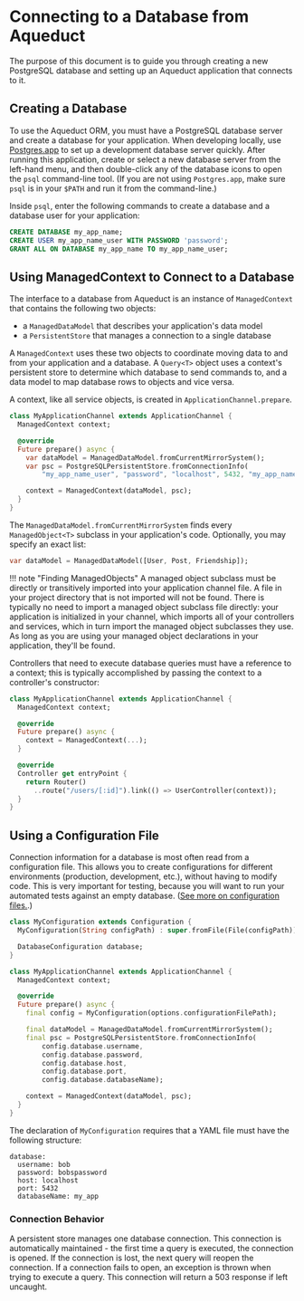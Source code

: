 # Connecting to a Database from Aqueduct

The purpose of this document is to guide you through creating a new PostgreSQL database and setting up an Aqueduct application that connects to it.

## Creating a Database

To use the Aqueduct ORM, you must have a PostgreSQL database server and create a database for your application. When developing locally, use [Postgres.app](https://postgresapp.com) to set up a development database server quickly. After running this application, create or select a new database server from the left-hand menu, and then double-click any of the database icons to open the `psql` command-line tool. (If you are not using `Postgres.app`, make sure `psql` is in your `$PATH` and run it from the command-line.)

Inside `psql`, enter the following commands to create a database and a database user for your application:

```sql
CREATE DATABASE my_app_name;
CREATE USER my_app_name_user WITH PASSWORD 'password';
GRANT ALL ON DATABASE my_app_name TO my_app_name_user;
```

## Using ManagedContext to Connect to a Database

The interface to a database from Aqueduct is an instance of `ManagedContext` that contains the following two objects:

- a `ManagedDataModel` that describes your application's data model
- a `PersistentStore` that manages a connection to a single database

A `ManagedContext` uses these two objects to coordinate moving data to and from your application and a database. A `Query<T>` object uses a context's persistent store to determine which database to send commands to, and a data model to map database rows to objects and vice versa.

A context, like all service objects, is created in `ApplicationChannel.prepare`.

```dart
class MyApplicationChannel extends ApplicationChannel {
  ManagedContext context;

  @override
  Future prepare() async {
    var dataModel = ManagedDataModel.fromCurrentMirrorSystem();
    var psc = PostgreSQLPersistentStore.fromConnectionInfo(
        "my_app_name_user", "password", "localhost", 5432, "my_app_name");

    context = ManagedContext(dataModel, psc);
  }
}
```

The `ManagedDataModel.fromCurrentMirrorSystem` finds every `ManagedObject<T>` subclass in your application's code. Optionally, you may specify an exact list:

```dart
var dataModel = ManagedDataModel([User, Post, Friendship]);
```

!!! note "Finding ManagedObjects"
        A managed object subclass must be directly or transitively imported into your application channel file. A file in your project directory that is not imported will not be found. There is typically no need to import a managed object subclass file directly: your application is initialized in your channel, which imports all of your controllers and services, which in turn import the managed object subclasses they use. As long as you are using your managed object declarations in your application, they'll be found.

Controllers that need to execute database queries must have a reference to a context; this is typically accomplished by passing the context to a controller's constructor:

```dart
class MyApplicationChannel extends ApplicationChannel {
  ManagedContext context;

  @override
  Future prepare() async {
    context = ManagedContext(...);
  }

  @override
  Controller get entryPoint {
    return Router()
      ..route("/users/[:id]").link(() => UserController(context));
  }
}
```

## Using a Configuration File

Connection information for a database is most often read from a configuration file. This allows you to create configurations for different environments (production, development, etc.), without having to modify code. This is very important for testing, because you will want to run your automated tests against an empty database. ([See more on configuration files.](../application/configure.md).)

```dart
class MyConfiguration extends Configuration {
  MyConfiguration(String configPath) : super.fromFile(File(configPath));

  DatabaseConfiguration database;
}

class MyApplicationChannel extends ApplicationChannel {
  ManagedContext context;

  @override
  Future prepare() async {
    final config = MyConfiguration(options.configurationFilePath);

    final dataModel = ManagedDataModel.fromCurrentMirrorSystem();
    final psc = PostgreSQLPersistentStore.fromConnectionInfo(
        config.database.username,
        config.database.password,
        config.database.host,
        config.database.port,
        config.database.databaseName);        

    context = ManagedContext(dataModel, psc);
  }
}
```

The declaration of `MyConfiguration` requires that a YAML file must have the following structure:

```
database:
  username: bob
  password: bobspassword
  host: localhost
  port: 5432
  databaseName: my_app
```

### Connection Behavior

A persistent store manages one database connection. This connection is automatically maintained - the first time a query is executed, the connection is opened. If the connection is lost, the next query will reopen the connection. If a connection fails to open, an exception is thrown when trying to execute a query. This connection will return a 503 response if left uncaught.
